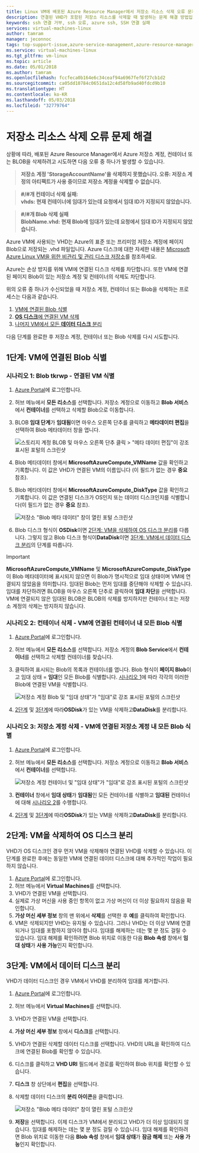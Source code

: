 ```yaml
---
title: Linux VM에 배포된 Azure Resource Manager에서 저장소 리소스 삭제 오류 문제 해결 | Microsoft Docs
description: 연결된 VHD가 포함된 저장소 리소스를 삭제할 때 발생하는 문제 해결 방법입니다.
keywords: ssh 연결 거부, ssh 오류, azure ssh, SSH 연결 실패
services: virtual-machines-linux
author: tamram
manager: jeconnoc
tags: top-support-issue,azure-service-management,azure-resource-manager
ms.service: virtual-machines-linux
ms.tgt_pltfrm: vm-linux
ms.topic: article
ms.date: 05/01/2018
ms.author: tamram
ms.openlocfilehash: fccfeca0b164e6c34ceaf94a6967fef6f27cb1d2
ms.sourcegitcommit: ca05dd10784c0651da12c4d58fb9ad40fdcd9b10
ms.translationtype: HT
ms.contentlocale: ko-KR
ms.lasthandoff: 05/03/2018
ms.locfileid: "32779764"
---
```

# <a name="troubleshoot-storage-resource-deletion-errors"></a>저장소 리소스 삭제 오류 문제 해결

상황에 따라, 배포된 Azure Resource Manager에서 Azure 저장소 계정, 컨테이너 또는 BLOB을 삭제하려고 시도하면 다음 오류 중 하나가 발생할 수 있습니다.

>**저장소 계정 'StorageAccountName'을 삭제하지 못했습니다. 오류: 저장소 계정의 아티팩트가 사용 중이므로 저장소 계정을 삭제할 수 없습니다.**

>**#/#개 컨테이너 삭제 실패: <br>vhds: 현재 컨테이너에 임대가 있는데 요청에서 임대 ID가 지정되지 않았습니다.**

>**#/#개 Blob 삭제 실패 <br>BlobName.vhd: 현재 Blob에 임대가 있는데 요청에서 임대 ID가 지정되지 않았습니다.**

Azure VM에 사용되는 VHD는 Azure의 표준 또는 프리미엄 저장소 계정에 페이지 Blob으로 저장되는 .vhd 파일입니다. Azure 디스크에 대한 자세한 내용은 [Microsoft Azure Linux VM을 위한 비관리 및 관리 디스크 저장소](about-disks-and-vhds.md)를 참조하세요. 

Azure는 손상 방지를 위해 VM에 연결된 디스크 삭제를 차단합니다. 또한 VM에 연결된 페이지 Blob이 있는 저장소 계정 및 컨테이너의 삭제도 차단합니다. 

위의 오류 중 하나가 수신되었을 때 저장소 계정, 컨테이너 또는 Blob을 삭제하는 프로세스는 다음과 같습니다. 
1. [VM에 연결된 Blob 식별](#step-1-identify-blobs-attached-to-a-vm)
2. [**OS 디스크**에 연결된 VM 삭제](#step-2-delete-vm-to-detach-os-disk)
3. [나머지 VM에서 모든 **데이터 디스크** 분리](#step-3-detach-data-disk-from-the-vm)

다음 단계를 완료한 후 저장소 계정, 컨테이너 또는 Blob 삭제를 다시 시도합니다.

## <a name="step-1-identify-blob-attached-to-a-vm"></a>1단계: VM에 연결된 Blob 식별

### <a name="scenario-1-deleting-a-blob--identify-attached-vm"></a>시나리오 1: Blob tkrwp - 연결된 VM 식별
1. [Azure Portal](https://portal.azure.com)에 로그인합니다.
2. 허브 메뉴에서 **모든 리소스**를 선택합니다. 저장소 계정으로 이동하고 **Blob 서비스**에서 **컨테이너**를 선택하고 삭제할 Blob으로 이동합니다.
3. BLOB **임대 단계**가 **임대됨**이면 마우스 오른쪽 단추를 클릭하고 **메타데이터 편집**을 선택하여 Blob 메타데이터 창을 엽니다. 

    ![스토리지 계정 BLOB 및 마우스 오른쪽 단추 클릭 > "메타 데이터 편집"이 강조 표시된 포털의 스크린샷](./media/troubleshoot-vhds/utd-edit-metadata-sm.png)

4. Blob 메타데이터 창에서 **MicrosoftAzureCompute_VMName** 값을 확인하고 기록합니다. 이 값은 VHD가 연결된 VM의 이름입니다 (이 필드가 없는 경우 **중요** 참조).
5. Blob 메타데이터 창에서 **MicrosoftAzureCompute_DiskType** 값을 확인하고 기록합니다. 이 값은 연결된 디스크가 OS인지 또는 데이터 디스크인지를 식별합니다(이 필드가 없는 경우 **중요** 참조). 

     ![저장소 "Blob 메타 데이터" 창이 열린 포털 스크린샷](./media/troubleshoot-vhds/utd-blob-metadata-sm.png)

6. Blob 디스크 형식이 **OSDisk**이면 [2단계: VM을 삭제하여 OS 디스크 분리](#step-2-delete-vm-to-detach-os-disk)를 다릅니다. 그렇지 않고 Blob 디스크 형식이**DataDisk**이면 [3단계: VM에서 데이터 디스크 분리](#step-3-detach-data-disk-from-the-vm)의 단계를 따릅니다. 

> [!IMPORTANT]
> **MicrosoftAzureCompute_VMName** 및 **MicrosoftAzureCompute_DiskType**이 Blob 메타데이터에 표시되지 않으면 이 Blob가 명시적으로 임대 상태이며 VM에 연결되지 않았음을 의미합니다. 임대된 Blob는 먼저 임대를 중단해야 삭제할 수 있습니다. 임대를 차단하려면 BLOB을 마우스 오른쪽 단추로 클릭하여 **임대 차단**을 선택합니다. VM에 연결되지 않은 임대된 BLOB은 BLOB의 삭제를 방지하지만 컨테이너 또는 저장소 계정의 삭제는 방지하지 않습니다.

### <a name="scenario-2-deleting-a-container---identify-all-blobs-within-container-that-are-attached-to-vms"></a>시나리오 2: 컨테이너 삭제 - VM에 연결된 컨테이너 내 모든 Blob 식별
1. [Azure Portal](https://portal.azure.com)에 로그인합니다.
2. 허브 메뉴에서 **모든 리소스**를 선택합니다. 저장소 계정의 **Blob Service**에서 **컨테이너**를 선택하고 삭제할 컨테이너를 찾습니다.
3. 클릭하여 표시되는 Blob의 목록과 컨테이너를 엽니다. Blob 형식이 **페이지 Blob**이고 임대 상태 = **임대**인 모든 Blob를 식별합니다. [시나리오 1](#step-1-identify-blobs-attached-to-a-vm)에 따라 각각의 이러한 Blob에 연결된 VM을 식별합니다.

    ![저장소 계정 Blob 및 "임대 상태"가 "임대"로 강조 표시된 포털의 스크린샷](./media/troubleshoot-vhds/utd-disks-sm.png)

4. [2단계](#step-2-delete-vm-to-detach-os-disk) 및 [3단계](#step-3-detach-data-disk-from-the-vm)에 따라**OSDisk**가 있는 VM을 삭제하고**DataDisk**를 분리합니다. 

### <a name="scenario-3-deleting-storage-account---identify-all-blobs-within-storage-account-that-are-attached-to-vms"></a>시나리오 3: 저장소 계정 삭제 - VM에 연결된 저장소 계정 내 모든 Blob 식별
1. [Azure Portal](https://portal.azure.com)에 로그인합니다.
2. 허브 메뉴에서 **모든 리소스**를 선택합니다. 저장소 계정으로 이동하고 **Blob 서비스**에서 **컨테이너**를 선택합니다.

    ![저장소 계정 컨테이너 및 "임대 상태"가 "임대"로 강조 표시된 포털의 스크린샷](./media/troubleshoot-vhds/utd-containers-sm.png)

3. **컨테이너** 창에서 **임대 상태**가 **임대됨**인 모든 컨테이너를 식별하고 **임대된** 컨테이너에 대해 [시나리오 2](#scenario-2-deleting-a-container---identify-all-blobs-within-container-that-are-attached-to-vms)를 수행합니다.
4. [2단계](#step-2-delete-vm-to-detach-os-disk) 및 [3단계](#step-3-detach-data-disk-from-the-vm)에 따라**OSDisk**가 있는 VM을 삭제하고**DataDisk**를 분리합니다. 

## <a name="step-2-delete-vm-to-detach-os-disk"></a>2단계: VM을 삭제하여 OS 디스크 분리
VHD가 OS 디스크인 경우 먼저 VM을 삭제해야 연결된 VHD를 삭제할 수 있습니다. 이 단계를 완료한 후에는 동일한 VM에 연결된 데이터 디스크에 대해 추가적인 작업이 필요하지 않습니다.

1. [Azure Portal](https://portal.azure.com)에 로그인합니다.
2. 허브 메뉴에서 **Virtual Machines**를 선택합니다.
3. VHD가 연결된 VM을 선택합니다.
4. 실제로 가상 머신을 사용 중인 항목이 없고 가상 머신이 더 이상 필요하지 않음을 확인합니다.
5. **가상 머신 세부 정보** 창의 맨 위에서 **삭제**를 선택한 후 **예**를 클릭하여 확인합니다.
6. VM은 삭제되지만 VHD는 유지될 수 있습니다. 그러나 VHD는 더 이상 VM에 연결되거나 임대를 포함하지 않아야 합니다. 임대를 해제하는 데는 몇 분 정도 걸릴 수 있습니다. 임대 해제를 확인하려면 Blob 위치로 이동한 다음 **Blob 속성** 창에서 **임대 상태**가 **사용 가능**인지 확인합니다.

## <a name="step-3-detach-data-disk-from-the-vm"></a>3단계: VM에서 데이터 디스크 분리 
VHD가 데이터 디스크인 경우 VM에서 VHD를 분리하여 임대를 제거합니다.

1. [Azure Portal](https://portal.azure.com)에 로그인합니다.
2. 허브 메뉴에서 **Virtual Machines**를 선택합니다.
3. VHD가 연결된 VM을 선택합니다.
4. **가상 머신 세부 정보** 창에서 **디스크**를 선택합니다.
5. VHD가 연결된 삭제할 데이터 디스크를 선택합니다. VHD의 URL을 확인하여 디스크에 연결된 Blob를 확인할 수 있습니다.
6. 디스크를 클릭하고 **VHD URI** 필드에서 경로를 확인하여 Blob 위치를 확인할 수 있습니다.
7. **디스크** 창 상단에서 **편집**을 선택합니다.
8. 삭제할 데이터 디스크의 **분리 아이콘**을 클릭합니다.

     ![저장소 "Blob 메타 데이터" 창이 열린 포털 스크린샷](./media/troubleshoot-vhds/utd-vm-disks-edit.png)

9. **저장**을 선택합니다. 이제 디스크가 VM에서 분리되고 VHD가 더 이상 임대되지 않습니다. 임대를 해제하는 데는 몇 분 정도 걸릴 수 있습니다. 임대 해제를 확인하려면 Blob 위치로 이동한 다음 **Blob 속성** 창에서 **임대 상태**가 **잠금 해제** 또는 **사용 가능**인지 확인합니다.

[Storage deletion errors in Resource Manager deployment]: #storage-delete-errors-in-rm

